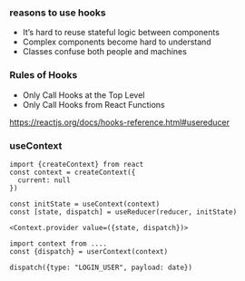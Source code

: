 ### reasons to use hooks
- It’s hard to reuse stateful logic between components
- Complex components become hard to understand
- Classes confuse both people and machines


### Rules of Hooks
- Only Call Hooks at the Top Level
- Only Call Hooks from React Functions


https://reactjs.org/docs/hooks-reference.html#usereducer



### useContext

```
import {createContext} from react
const context = createContext({
  current: null
})
```

```
const initState = useContext(context)
const [state, dispatch] = useReducer(reducer, initState)

<Context.provider value=({state, dispatch})>
```


```
import context from ....
const {dispatch} = userContext(context)

dispatch({type: "LOGIN_USER", payload: date})
```

